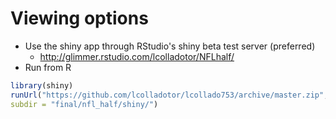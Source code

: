 # Viewing options

* Use the shiny app through RStudio's shiny beta test server (preferred)
	* http://glimmer.rstudio.com/lcolladotor/NFLhalf/
* Run from R

```r
library(shiny)
runUrl("https://github.com/lcolladotor/lcollado753/archive/master.zip",
subdir = "final/nfl_half/shiny/")
```
